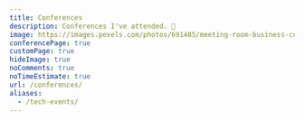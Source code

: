 ```yaml
---
title: Conferences
description: Conferences I've attended. 👥
image: https://images.pexels.com/photos/691485/meeting-room-business-conference-691485.jpeg
conferencePage: true
customPage: true
hideImage: true
noComments: true
noTimeEstimate: true
url: /conferences/
aliases:
  - /tech-events/
---
```

